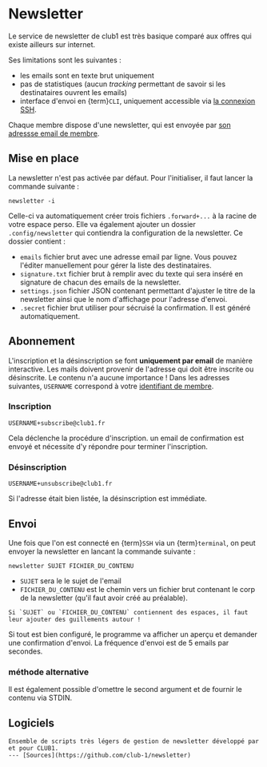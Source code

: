 Newsletter
==========

Le service de newsletter de club1 est très basique comparé aux offres qui existe ailleurs sur internet.

Ses limitations sont les suivantes :

- les emails sont en texte brut uniquement
- pas de statistiques (aucun *tracking* permettant de savoir si les destinataires ouvrent les emails)
- interface d'envoi en {term}`CLI`, uniquement accessible via [la connexion SSH](ssh.md).

Chaque membre dispose d'une newsletter, qui est envoyée par [son adressse email de membre](email.md).


Mise en place
-------------

La newsletter n'est pas activée par défaut.
Pour l'initialiser, il faut lancer la commande suivante :

    newsletter -i

Celle-ci va automatiquement créer trois fichiers `.forward+...` à la racine de votre espace perso.
Elle va également ajouter un dossier `.config/newsletter` qui contiendra la configuration de la newsletter.
Ce dossier contient :

- `emails` fichier brut avec une adresse email par ligne. Vous pouvez l'éditer manuellement pour gérer la liste des destinataires.
- `signature.txt` fichier brut à remplir avec du texte qui sera inséré en signature de chacun des emails de la newsletter.
- `settings.json` fichier JSON contenant permettant d'ajuster le titre de la newsletter ainsi que le nom d'affichage pour l'adresse d'envoi.
- `.secret` fichier brut utiliser pour sécruisé la confirmation. Il est généré automatiquement.


Abonnement
----------

L'inscription et la désinscription se font __uniquement par email__ de manière interactive.
Les mails doivent provenir de l'adresse qui doit être inscrite ou désinscrite.
Le contenu n'a aucune importance !
Dans les adresses suivantes, `USERNAME` correspond à votre [identifiant de membre](../info/general.md#identifiant).

### Inscription

    USERNAME+subscribe@club1.fr

Cela déclenche la procédure d'inscription.
un email de confirmation est envoyé et nécessite d'y répondre pour terminer l'inscription.

### Désinscription

    USERNAME+unsubscribe@club1.fr

Si l'adresse était bien listée, la désinscription est immédiate.


Envoi
-----

Une fois que l'on est connecté en {term}`SSH` via un {term}`terminal`,
on peut envoyer la newsletter en lancant la commande suivante :

    newsletter SUJET FICHIER_DU_CONTENU

- `SUJET` sera le le sujet de l'email
- `FICHIER_DU_CONTENU` est le chemin vers un fichier brut contenant le corp de la newsletter (qu'il faut avoir créé au préalable).

```{warning}
Si `SUJET` ou `FICHIER_DU_CONTENU` contiennent des espaces, il faut leur ajouter des guillements autour !
```

Si tout est bien configuré, le programme va afficher un aperçu et demander une confirmation d'envoi.
La fréquence d'envoi est de 5 emails par secondes.

### méthode alternative

Il est également possible d'omettre le second argument et de fournir le contenu via STDIN.




Logiciels
---------

```{logiciel} newsletter
Ensemble de scripts très légers de gestion de newsletter développé par et pour CLUB1.
--- [Sources](https://github.com/club-1/newsletter)
```
